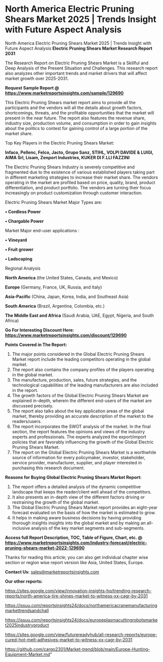 # North America Electric Pruning Shears Market 2025 | Trends Insight with Future Aspect Analysis
 North America Electric Pruning Shears Market 2025 | Trends Insight with Future Aspect Analysis
<strong>Electric Pruning Shears Market Research Report 2031</strong>

The Research Report on Electric Pruning Shears Market is a Skillful and Deep Analysis of the Present Situation and Challenges. This research report also analyzes other important trends and market drivers that will affect market growth over 2025-2031.

<strong>Request Sample Report @ <a href=https://www.marketreportsinsights.com/sample/129690>https://www.marketreportsinsights.com/sample/129690</a></strong>

This Electric Pruning Shears market report aims to provide all the participants and the vendors will all the details about growth factors, shortcomings, threats, and the profitable opportunities that the market will present in the near future. The report also features the revenue share, industry size, production volume, and consumption in order to gain insights about the politics to contest for gaining control of a large portion of the market share.

Top Key Players in the Electric Pruning Shears Market:

<strong>Infaco, Pellenc, Felco, Jacto, Grupo Sanz, STIHL, VOLPI DAVIDE & LUIGI, AIMA Srl, Lisam, Zenport Industries, KUKER DI F.LLI FAZZINI</strong>

The Electric Pruning Shears Industry is severely competitive and fragmented due to the existence of various established players taking part in different marketing strategies to increase their market share. The vendors operating in the market are profiled based on price, quality, brand, product differentiation, and product portfolio. The vendors are turning their focus increasingly on product customization through customer interaction.

Electric Pruning Shears Market Major Types are:

<strong>• Cordless Power

• Chargable Power</strong>

Market Major end-user applications :

<strong>• Vineyard

• Fruit grower

• Ladscaping</strong>

Regional Analysis

</u><strong><b>North America</b></strong> (the United States, Canada, and Mexico)

<strong><b>Europe </b></strong>(Germany, France, UK, Russia, and Italy)

<strong><b>Asia-Pacific</b></strong> (China, Japan, Korea, India, and Southeast Asia)

<strong><b>South America</b></strong> (Brazil, Argentina, Colombia, etc.)

<strong><b>The Middle East and Africa</b></strong> (Saudi Arabia, UAE, Egypt, Nigeria, and South Africa)

<strong>Go For Interesting Discount Here: <a href=https://www.marketreportsinsights.com/discount/129690>https://www.marketreportsinsights.com/discount/129690</a></strong>

<strong>Points Covered in The Report:</strong>
<ol>
  <li>The major points considered in the Global Electric Pruning Shears Market report include the leading competitors operating in the global market.</li>
  <li>The report also contains the company profiles of the players operating in the global market.</li>
  <li>The manufacture, production, sales, future strategies, and the technological capabilities of the leading manufacturers are also included in the report.</li>
  <li>The growth factors of the Global Electric Pruning Shears Market are explained in-depth, wherein the different end-users of the market are discussed precisely.</li>
  <li>The report also talks about the key application areas of the global market, thereby providing an accurate description of the market to the readers/users.</li>
  <li>The report incorporates the SWOT analysis of the market. In the final section, the report features the opinions and views of the industry experts and professionals. The experts analyzed the export/import policies that are favorably influencing the growth of the Global Electric Pruning Shears Market.</li>
  <li>The report on the Global Electric Pruning Shears Market is a worthwhile source of information for every policymaker, investor, stakeholder, service provider, manufacturer, supplier, and player interested in purchasing this research document.</li>
</ol>
<strong>Reasons for Buying Global Electric Pruning Shears Market Report:</strong>

<ol>
  <li>The report offers a detailed analysis of the dynamic competitive landscape that keeps the reader/client well ahead of the competitors.</li>
  <li>It also presents an in-depth view of the different factors driving or restraining the growth of the global market.</li>
  <li>The Global Electric Pruning Shears Market report provides an eight-year forecast evaluated on the basis of how the market is estimated to grow.</li>
  <li>It helps in making aware business decisions by having providing thorough insights insights into the global market and by making an all-inclusive analysis of the key market segments and sub-segments.</li>
</ol>
<strong>Access full Report Description, TOC, Table of Figure, Chart, etc. @ <a href=https://www.marketreportsinsights.com/industry-forecast/electric-pruning-shears-market-2022-129690>https://www.marketreportsinsights.com/industry-forecast/electric-pruning-shears-market-2022-129690</a></strong>


Thanks for reading this article; you can also get individual chapter wise section or region wise report version like Asia, United States, Europe.

<strong>Contact Us:</strong>
sales@marketreportsinsights.com

<strong>Our other reports:</strong>

<a href=https://sites.google.com/view/innovation-insights-hq/trending-research-reports/north-america-tire-shines-market-to-witness-xx-cagr-by-2031>https://sites.google.com/view/innovation-insights-hq/trending-research-reports/north-america-tire-shines-market-to-witness-xx-cagr-by-2031</a>

<a href=https://issuu.com/reportsinsights24/docs/northamericacranemanufacturingmarkettrendsandchall>https://issuu.com/reportsinsights24/docs/northamericacranemanufacturingmarkettrendsandchall</a>

<a href=https://issuu.com/reportsinsights24/docs/europeplasmacuttingrobotsmarket2025industryproduct>https://issuu.com/reportsinsights24/docs/europeplasmacuttingrobotsmarket2025industryproduct</a>

<a href=https://sites.google.com/view/futurereadyhub/all-research-reports/europe-cured-hot-melt-adhesives-market-to-witness-xx-cagr-by-2031>https://sites.google.com/view/futurereadyhub/all-research-reports/europe-cured-hot-melt-adhesives-market-to-witness-xx-cagr-by-2031</a>

<a href=https://github.com/cargo2301/Market-trend/blob/main/Europe-Hunting-Equipment-Market.md>https://github.com/cargo2301/Market-trend/blob/main/Europe-Hunting-Equipment-Market.md</a>"
